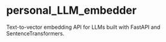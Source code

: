 # personal_LLM_embedder
Text-to-vector embedding API for LLMs built with FastAPI and SentenceTransformers.
